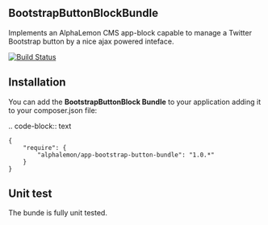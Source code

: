 BootstrapButtonBlockBundle
--------------------------

Implements an AlphaLemon CMS app-block capable to manage a Twitter Bootstrap button
by a nice ajax powered inteface.

[![Build Status](https://secure.travis-ci.org/alphalemon/BootstrapButtonBlockBundle.png)](http://travis-ci.org/alphalemon/BootstrapButtonBlockBundle)

Installation
------------

You can add the **BootstrapButtonBlock Bundle** to your application adding it to your composer.json
file:

.. code-block:: text

    {
        "require": {
            "alphalemon/app-bootstrap-button-bundle": "1.0.*"
        }
    }

Unit test
---------

The bunde is fully unit tested.
